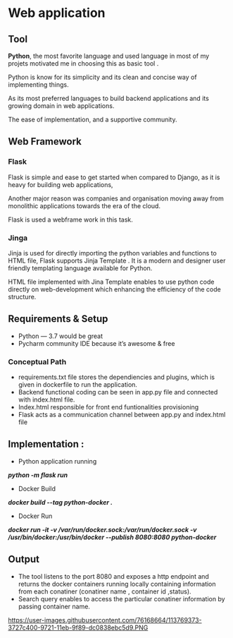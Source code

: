 # Web application 
##  Tool
**Python**, the most favorite language and used language in most of my projets motivated me in choosing this as basic tool . 

Python is know for its simplicity and its clean and concise way of implementing things. 

As its most preferred languages to build backend applications and its growing domain in web applications.

The ease of implementation, and a supportive community. 
## Web Framework 
### Flask 
 
Flask is simple and ease to get started when compared to  Django, as it is heavy for building web applications, 

Another major reason was companies and organisation moving away from monolithic applications towards the era of the cloud. 

Flask is used a webframe work in this task. 

### Jinga
Jinja is used for directly importing  the python variables and functions to HTML file, 
Flask supports Jinja Template . 
It is  a modern and designer user friendly templating language available for Python.

HTML file implemented with Jina Template enables to use python code directly on web-development
which enhancing the efficiency of the code structure.

## Requirements & Setup
- Python — 3.7 would be great
- Pycharm community IDE because it’s awesome & free

### Conceptual Path  

- requirements.txt file  stores the dependiencies and plugins, which is given in dockerfile to run the application.
- Backend functional coding can be seen in app.py file and connected with index.html file.
- Index.html responsible for front end funtionalities provisioning 
- Flask acts as a communication channel between app.py and index.html file 

## Implementation : 
- Python application running

***python -m flask run***

- Docker Build

***docker build --tag python-docker .***

- Docker Run

***docker run -it -v /var/run/docker.sock:/var/run/docker.sock -v /usr/bin/docker:/usr/bin/docker --publish 8080:8080 python-docker***

## Output 

- The tool listens to the port 8080 and exposes a http endpoint and returns the docker containers running locally containing information from each conatiner (conatiner name , container id ,status). 
- Search query enables to access the particular conatiner information by passing container name. 


https://user-images.githubusercontent.com/76168664/113769373-3727c400-9721-11eb-9f89-dc0838ebc5d9.PNG










